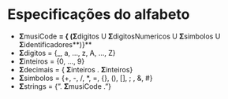 # Especificações do alfabeto

- **Σ**musiCode **= { (Σ**digitos U  **Σ**digitosNumericos U **Σ**simbolos U **Σ**identificadores**)}**
- **Σ**digitos = {_, a, …, z, A, …, Z}
- **Σ**inteiros = {0, …, 9}
- **Σ**decimais = { **Σ**inteiros . **Σ**inteiros}
- **Σ**simbolos = {+, -, /, *, =, {}, (), [], ; , &, #}
- **Σ**strings = {”. **Σ**musiCode .”}